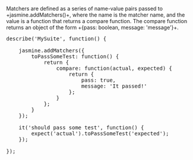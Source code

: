 Matchers are defined as a series of name-value pairs passed to +jasmine.addMatchers()+,
where the name is the matcher name, and the value is a function that returns a compare 
function. The compare function returns an object of the form +{pass: boolean, message: 'message'}+.

<pre class="runnable 420">
describe('MySuite', function() {

    jasmine.addMatchers({
        toPassSomeTest: function() {
            return {
                compare: function(actual, expected) {
                    return {
                        pass: true,
                        message: 'It passed!'
                    };
                }
            };
        }
    });

    it('should pass some test', function() {
        expect('actual').toPassSomeTest('expected');
    });

});</pre>